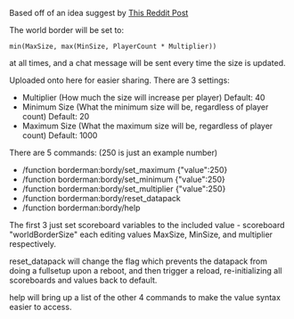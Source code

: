 Based off of an idea suggest by [This Reddit Post](https://www.reddit.com/r/admincraft/comments/1l30zxy/minecraft_but_the_world_border_increases_based_on/)

The world border will be set to:

```
min(MaxSize, max(MinSize, PlayerCount * Multiplier))
```
at all times, and a chat message will be sent every time the size is updated.

Uploaded onto here for easier sharing.
There are 3 settings:
- Multiplier (How much the size will increase per player) Default: 40
- Minimum Size (What the minimum size will be, regardless of player count) Default: 20
- Maximum Size (What the maximum size will be, regardless of player count) Default: 1000

There are 5 commands: (250 is just an example number)
- /function borderman:bordy/set_maximum {"value":250}
- /function borderman:bordy/set_minimum {"value":250}
- /function borderman:bordy/set_multiplier {"value":250}
- /function borderman:bordy/reset_datapack
- /function borderman:bordy/help


The first 3 just set scoreboard variables to the included value - scoreboard "worldBorderSize"
each editing values MaxSize, MinSize, and multiplier respectively.

reset_datapack will change the flag which prevents the datapack from doing a fullsetup upon a reboot, and then trigger a reload, re-initializing all scoreboards and values back to default.

help will bring up a list of the other 4 commands to make the value syntax easier to access.